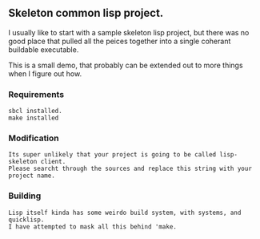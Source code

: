 ## Skeleton common lisp project.

I usually like to start with a sample skeleton lisp project, but there was no good place
that pulled all the peices together into a single coherant buildable executable.

This is a small demo, that probably can be extended out to more things when I figure out how.


### Requirements

    sbcl installed.
    make installed

### Modification

    Its super unlikely that your project is going to be called lisp-skeleton client. 
    Please searcht through the sources and replace this string with your project name.

### Building
    Lisp itself kinda has some weirdo build system, with systems, and quicklisp.
    I have attempted to mask all this behind 'make.
    
